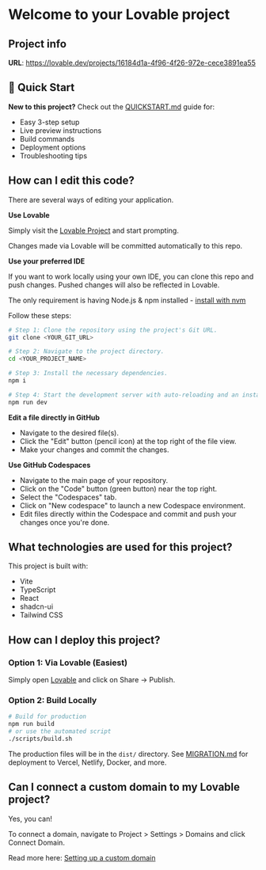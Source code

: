 # Welcome to your Lovable project

## Project info

**URL**: https://lovable.dev/projects/16184d1a-4f96-4f26-972e-cece3891ea55

## 🚀 Quick Start

**New to this project?** Check out the [QUICKSTART.md](QUICKSTART.md) guide for:
- Easy 3-step setup
- Live preview instructions
- Build commands
- Deployment options
- Troubleshooting tips

## How can I edit this code?

There are several ways of editing your application.

**Use Lovable**

Simply visit the [Lovable Project](https://lovable.dev/projects/16184d1a-4f96-4f26-972e-cece3891ea55) and start prompting.

Changes made via Lovable will be committed automatically to this repo.

**Use your preferred IDE**

If you want to work locally using your own IDE, you can clone this repo and push changes. Pushed changes will also be reflected in Lovable.

The only requirement is having Node.js & npm installed - [install with nvm](https://github.com/nvm-sh/nvm#installing-and-updating)

Follow these steps:

```sh
# Step 1: Clone the repository using the project's Git URL.
git clone <YOUR_GIT_URL>

# Step 2: Navigate to the project directory.
cd <YOUR_PROJECT_NAME>

# Step 3: Install the necessary dependencies.
npm i

# Step 4: Start the development server with auto-reloading and an instant preview.
npm run dev
```

**Edit a file directly in GitHub**

- Navigate to the desired file(s).
- Click the "Edit" button (pencil icon) at the top right of the file view.
- Make your changes and commit the changes.

**Use GitHub Codespaces**

- Navigate to the main page of your repository.
- Click on the "Code" button (green button) near the top right.
- Select the "Codespaces" tab.
- Click on "New codespace" to launch a new Codespace environment.
- Edit files directly within the Codespace and commit and push your changes once you're done.

## What technologies are used for this project?

This project is built with:

- Vite
- TypeScript
- React
- shadcn-ui
- Tailwind CSS

## How can I deploy this project?

### Option 1: Via Lovable (Easiest)
Simply open [Lovable](https://lovable.dev/projects/16184d1a-4f96-4f26-972e-cece3891ea55) and click on Share -> Publish.

### Option 2: Build Locally
```bash
# Build for production
npm run build
# or use the automated script
./scripts/build.sh
```

The production files will be in the `dist/` directory. See [MIGRATION.md](MIGRATION.md) for deployment to Vercel, Netlify, Docker, and more.

## Can I connect a custom domain to my Lovable project?

Yes, you can!

To connect a domain, navigate to Project > Settings > Domains and click Connect Domain.

Read more here: [Setting up a custom domain](https://docs.lovable.dev/features/custom-domain#custom-domain)
